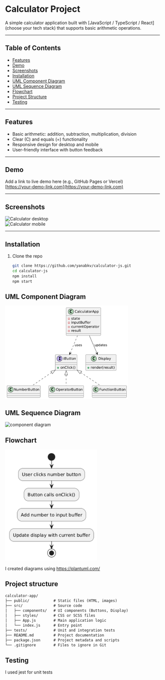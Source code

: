 # Calculator Project

A simple calculator application built with [JavaScript / TypeScript / React] (choose your tech stack) that supports basic arithmetic operations.

---

## Table of Contents

- [Features](#features)
- [Demo](#demo)
- [Screenshots](#screenshots)
- [Installation](#installation)
- [UML Component Diagram](#uml-component-diagram)
- [UML Sequence Diagram](#uml-sequence-diagram)
- [Flowchart](#flowchart)
- [Project Structure](#project-structure)
- [Testing](#testing)

---

## Features

- Basic arithmetic: addition, subtraction, multiplication, division
- Clear (C) and equals (=) functionality
- Responsive design for desktop and mobile
- User-friendly interface with button feedback

---

## Demo

Add a link to live demo here (e.g., GitHub Pages or Vercel)  
[https://your-demo-link.com](https://your-demo-link.com)

---

## Screenshots

![Calculator desktop](./screenshots/desktop.png)  
![Calculator mobile](./screenshots/mobile.png)

---

## Installation

1. Clone the repo
   ```bash
   git clone https://github.com/yanabkv/calculator-js.git
   cd calculator-js
   npm install
   npm start
   ```

## UML Component Diagram

<img src="./images/uml-component.png" width="400" alt="component diagram"/>

## UML Sequence Diagram

<img src="./images/uml-sequence.png-diagram.png" width="400" alt="component diagram"/>

## Flowchart

<img src="./images/flowchart.png" width="300" alt="component diagram"/>

I created diagrams using https://plantuml.com/

## Project structure
```
calculator-app/
├── public/           # Static files (HTML, images)
├── src/              # Source code
│   ├── components/   # UI components (Buttons, Display)
│   ├── styles/       # CSS or SCSS files
│   ├── App.js        # Main application logic
│   └── index.js      # Entry point
├── tests/            # Unit and integration tests
├── README.md         # Project documentation
├── package.json      # Project metadata and scripts
└── .gitignore        # Files to ignore in Git
```

## Testing

I used jest for unit tests
